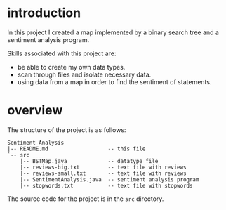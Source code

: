 # introduction

In this project I created a map implemented by a binary search tree and a sentiment analysis program.

Skills associated with this project are:

* be able to create my own data types.
* scan through files and isolate necessary data.
* using data from a map in order to find the sentiment of statements.

# overview

The structure of the project is as follows:

```
Sentiment Analysis
|-- README.md                   -- this file
`-- src          
    |-- BSTMap.java             -- datatype file
    |-- reviews-big.txt         -- text file with reviews
    |-- reviews-small.txt       -- text file with reviews 
    |-- SentimentAnalysis.java  -- sentiment analysis program
    |-- stopwords.txt           -- text file with stopwords  
```

The source code for the project is in the `src` directory.